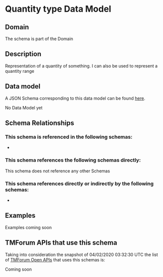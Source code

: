 # Quantity type Data Model

## Domain

The  schema is part of the  Domain

## Description

Representation of a quantity of something. I can also be used to represent a quantity range

## Data model

A JSON Schema corresponding to this data model can be found
[here](https://github.com/tmforum-rand/schemas/blob/candidates/Common/QuantityType.schema.json).

No Data Model yet

## Schema Relationships

### This schema is referenced in the following schemas:

-

### This schema references the following schemas directly:

This schema does not reference any other Schemas

### This schema references directly or indirectly by the following schemas:

-



## Examples

Examples coming soon

## TMForum APIs that use this schema

Taking into consideration the snapshot of 04/02/2020 03:32:30 UTC the list of [TMForum Open APIs](https://www.tmforum.org/open-apis/) that uses this schemas is:

Coming soon